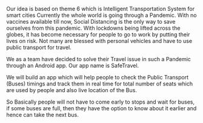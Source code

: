 Our idea is based on theme 6 which is Intelligent Transportation System for smart cities
Currently the whole world is going through a Pandemic. With no vaccines available till now, Social Distancing is the only way to save ourselves from this pandemic. 
With lockdowns being lifted across the globes, it has become necessary for people to go to work by putting their lives on risk. Not many are blessed with personal vehicles and have to use public transport for travel. 

We as a team have decided to solve their Travel issue in such a Pandemic through an Android app. 
Our app name is SafeTravel.

We will build an app which will help people to check the Public Transport (Buses) timings and track them in real time for total number of seats which are used by people and also live location of the Bus.

So Basically people will not have to come early to stops and wait for buses, if some buses are full, then they have the option to know about it earlier and hence can take the next bus.
